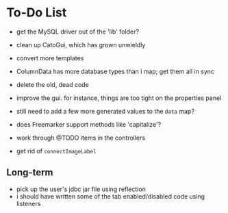To-Do List
==========

* get the MySQL driver out of the 'lib' folder?
* clean up CatoGui, which has grown unwieldly
* convert more templates
* ColumnData has more database types than i map; get them all in sync


* delete the old, dead code
* improve the gui. for instance, things are too tight on the properties panel
* still need to add a few more generated values to the `data` map?

* does Freemarker support methods like 'capitalize'?
* work through @TODO items in the controllers
* get rid of `connectImageLabel`


Long-term
---------

* pick up the user's jdbc jar file using reflection
* i should have written some of the tab enabled/disabled code using listeners

